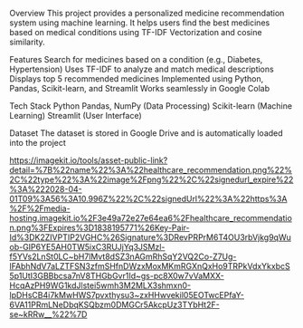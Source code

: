 Overview
This project provides a personalized medicine recommendation system using machine learning. It helps users find the best medicines based on medical conditions using TF-IDF Vectorization and cosine similarity.

Features
Search for medicines based on a condition (e.g., Diabetes, Hypertension)
Uses TF-IDF to analyze and match medical descriptions
Displays top 5 recommended medicines
Implemented using Python, Pandas, Scikit-learn, and Streamlit
Works seamlessly in Google Colab

Tech Stack
Python
Pandas, NumPy (Data Processing)
Scikit-learn (Machine Learning)
Streamlit (User Interface)

Dataset
The dataset is stored in Google Drive and is automatically loaded into the project

https://imagekit.io/tools/asset-public-link?detail=%7B%22name%22%3A%22healthcare_recommendation.png%22%2C%22type%22%3A%22image%2Fpng%22%2C%22signedurl_expire%22%3A%222028-04-01T09%3A56%3A10.996Z%22%2C%22signedUrl%22%3A%22https%3A%2F%2Fmedia-hosting.imagekit.io%2F3e49a72e27e64ea6%2Fhealthcare_recommendation.png%3FExpires%3D1838195771%26Key-Pair-Id%3DK2ZIVPTIP2VGHC%26Signature%3DRevPRPrM6T4OU3rbVjkg9qWuob-GIP6YE5AH0TW5ixC3RUJjYq3JSMzl-f5YVs2LnSt0LC~bH7lMvt8dSZ3nAGmRhSqY2VQ2Co-Z7Ug-lFAbhNdV7aLZTFSN3zfmSHfnDWzxMoxMKmRGXnQxHo9TRPkVdxYkxbcS5p1UtI3GBBbcsa7nV8THGbGvr1Id~gs-pc8X0w7vVaMXX-HcqAzPH9WG1kdJlstei5wmh3M2MLX3shmxn0-lpDHsCB4i7kMwHWS7pvxthysu3~zxHHwvekil05EOTwcEPfaY-6VA11PRmLNeDbqKSQbzm0DMGCr5AkcpUz3TYbHt2F-se~kRRw__%22%7D
